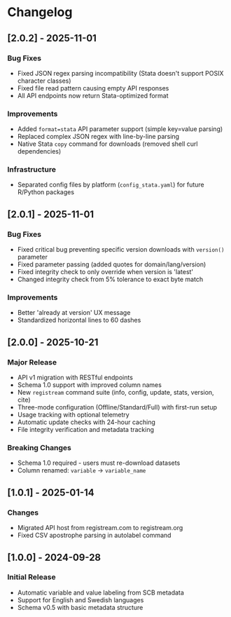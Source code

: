 # Changelog

## [2.0.2] - 2025-11-01

### Bug Fixes
- Fixed JSON regex parsing incompatibility (Stata doesn't support POSIX character classes)
- Fixed file read pattern causing empty API responses
- All API endpoints now return Stata-optimized format

### Improvements
- Added `format=stata` API parameter support (simple key=value parsing)
- Replaced complex JSON regex with line-by-line parsing
- Native Stata `copy` command for downloads (removed shell curl dependencies)

### Infrastructure
- Separated config files by platform (`config_stata.yaml`) for future R/Python packages

## [2.0.1] - 2025-11-01

### Bug Fixes
- Fixed critical bug preventing specific version downloads with `version()` parameter
- Fixed parameter passing (added quotes for domain/lang/version)
- Fixed integrity check to only override when version is 'latest'
- Changed integrity check from 5% tolerance to exact byte match

### Improvements
- Better 'already at version' UX message
- Standardized horizontal lines to 60 dashes

## [2.0.0] - 2025-10-21

### Major Release
- API v1 migration with RESTful endpoints
- Schema 1.0 support with improved column names
- New `registream` command suite (info, config, update, stats, version, cite)
- Three-mode configuration (Offline/Standard/Full) with first-run setup
- Usage tracking with optional telemetry
- Automatic update checks with 24-hour caching
- File integrity verification and metadata tracking

### Breaking Changes
- Schema 1.0 required - users must re-download datasets
- Column renamed: `variable` → `variable_name`

## [1.0.1] - 2025-01-14

### Changes
- Migrated API host from registream.com to registream.org
- Fixed CSV apostrophe parsing in autolabel command

## [1.0.0] - 2024-09-28

### Initial Release
- Automatic variable and value labeling from SCB metadata
- Support for English and Swedish languages
- Schema v0.5 with basic metadata structure
